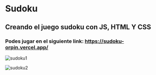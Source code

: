 # Sudoku
## Creando el juego sudoku con JS, HTML Y CSS
### Podes jugar en el siguiente link: https://sudoku-orpin.vercel.app/

![sudoku1](https://user-images.githubusercontent.com/84631641/173155104-0662e3a8-62a3-4951-84d4-c60d4367cc35.png)

![sudoku2](https://user-images.githubusercontent.com/84631641/173155115-f2457beb-9c68-48e1-b54a-664b71a6156b.png)

